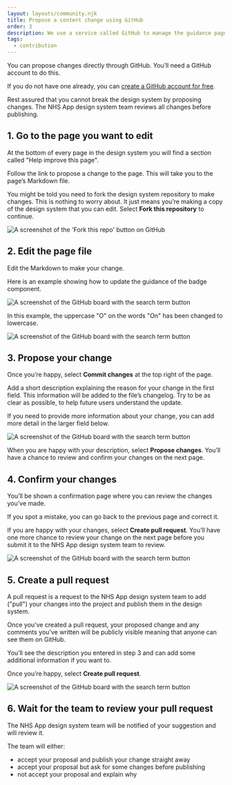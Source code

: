 ```yaml
---
layout: layouts/community.njk
title: Propose a content change using GitHub 
order: 3
description: We use a service called GitHub to manage the guidance pages for the NHS App design system.
tags:
  - contribution
---
```


You can propose changes directly through GitHub. You’ll need a GitHub account to do this.

If you do not have one already, you can [create a GitHub account for free](https://github.com/).

<div class="nhsuk-inset-text nhsuk-u-margin-top-0">
  <p>Rest assured that you cannot break the design system by proposing changes. The NHS App design system team reviews all changes before publishing.</p>
</div>

## 1. Go to the page you want to edit

At the bottom of every page in the design system you will find a section called "Help improve this page".

Follow the link to propose a change to the page. This will take you to the page’s Markdown file.

You might be told you need to fork the design system repository to make changes. This is nothing to worry about. It just means you’re making a copy of the design system that you can edit. Select **Fork this repository** to continue.

![A screenshot of the 'Fork this repo' button on GitHub](/assets/images/propose-change-fork.png)

## 2. Edit the page file

Edit the Markdown to make your change.

Here is an example showing how to update the guidance of the badge component.

![A screenshot of the GitHub board with the search term button](/assets/images/propose-change-file.png)

In this example, the uppercase "O" on the words "On" has been changed to lowercase.

![A screenshot of the GitHub board with the search term button](/assets/images/propose-change-edit.png)

## 3. Propose your change

Once you’re happy, select **Commit changes** at the top right of the page.

Add a short description explaining the reason for your change in the first field. This information will be added to the file’s changelog. Try to be as clear as possible, to help future users understand the update.

If you need to provide more information about your change, you can add more detail in the larger field below.

![A screenshot of the GitHub board with the search term button](/assets/images/propose-change-message.png)

When you are happy with your description, select **Propose changes**. You’ll have a chance to review and confirm your changes on the next page.

## 4. Confirm your changes

You’ll be shown a confirmation page where you can review the changes you’ve made.

If you spot a mistake, you can go back to the previous page and correct it.

If you are happy with your changes, select **Create pull request**. You’ll have one more chance to review your change on the next page before you submit it to the NHS App design system team to review.

![A screenshot of the GitHub board with the search term button](/assets/images/propose-change-confirm.png)

## 5. Create a pull request

A pull request is a request to the NHS App design system team to add ("pull") your changes into the project and publish them in the design system.

Once you’ve created a pull request, your proposed change and any comments you’ve written will be publicly visible meaning that anyone can see them on GitHub.

You’ll see the description you entered in step 3 and can add some additional information if you want to.

Once you’re happy, select **Create pull request**.

![A screenshot of the GitHub board with the search term button](/assets/images/propose-change-request.png)

## 6. Wait for the team to review your pull request

The NHS App design system team will be notified of your suggestion and will review it.

The team will either:

- accept your proposal and publish your change straight away
- accept your proposal but ask for some changes before publishing
- not accept your proposal and explain why
